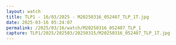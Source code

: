 ```yaml
---
layout: watch
title: TLP1 - 16/03/2025 - M20250316_052407_TLP_1T.jpg
date: 2025-03-16 05:24:07
permalink: /2025/03/16/watch/M20250316_052407_TLP_1
capture: TLP1/2025/202503/20250315/M20250316_052407_TLP_1T.jpg
---
```


